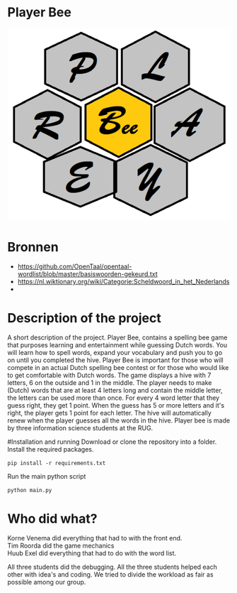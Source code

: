 # Player Bee

![alt text](logo.png)

# Bronnen
* https://github.com/OpenTaal/opentaal-wordlist/blob/master/basiswoorden-gekeurd.txt
* https://nl.wiktionary.org/wiki/Categorie:Scheldwoord_in_het_Nederlands
* 

# Description of the project
A short description of the project.
Player Bee, contains a spelling bee game that purposes learning and entertainment while guessing Dutch words.
You will learn how to spell words, expand your vocabulary and push you to go on until you completed the hive.
Player Bee is important for those who will compete in an actual Dutch spelling bee contest or for those who would like to get comfortable with Dutch words.
The game displays a hive with 7 letters, 6 on the outside and 1 in the middle.
The player needs to make (Dutch) words that are at least 4 letters long and contain the middle letter, the letters can be used more than once.
For every 4 word letter that they guess right, they get 1 point.
When the guess has 5 or more letters and it's right, the player gets 1 point for each letter.
The hive will automatically renew when the player guesses all the words in the hive.
Player bee is made by three information science students at the RUG.

#Installation and running
Download or clone the repository into a folder.\
Install the required packages.
```shell script
pip install -r requirements.txt
```
Run the main python script
```shell script
python main.py
```


# Who did what?
Korne Venema did everything that had to with the front end.\
Tim Roorda did the game mechanics\
Huub Exel did everything that had to do with the word list.

All three students did the debugging.
All the three students helped each other with idea's and coding.
We tried to divide the workload as fair as possible among our group.
